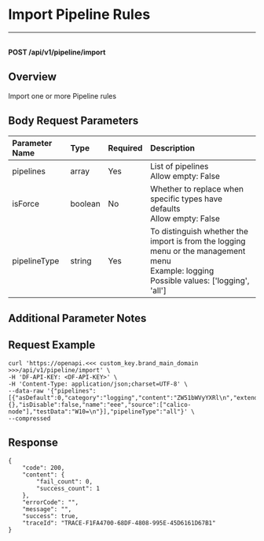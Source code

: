 # Import Pipeline Rules

---

<br />**POST /api/v1/pipeline/import**

## Overview
Import one or more Pipeline rules


## Body Request Parameters

| Parameter Name    | Type   | Required | Description                                                                 |
|:--------------|:-----|:------|:-----------------------------------------------------------------------------|
| pipelines     | array| Yes  | List of pipelines<br>Allow empty: False <br>                                |
| isForce       | boolean | No   | Whether to replace when specific types have defaults<br>Allow empty: False <br> |
| pipelineType  | string | Yes  | To distinguish whether the import is from the logging menu or the management menu<br>Example: logging <br>Possible values: ['logging', 'all'] <br> |

## Additional Parameter Notes



## Request Example
```shell
curl 'https://openapi.<<< custom_key.brand_main_domain >>>/api/v1/pipeline/import' \
-H 'DF-API-KEY: <DF-API-KEY>' \
-H 'Content-Type: application/json;charset=UTF-8' \
--data-raw '{"pipelines":[{"asDefault":0,"category":"logging","content":"ZW51bWVyYXRl\n","extend":{},"isDisable":false,"name":"eee","source":["calico-node"],"testData":"W10=\n"}],"pipelineType":"all"}' \
--compressed
```




## Response
```shell
{
    "code": 200,
    "content": {
        "fail_count": 0,
        "success_count": 1
    },
    "errorCode": "",
    "message": "",
    "success": true,
    "traceId": "TRACE-F1FA4700-68DF-4808-995E-45D6161D67B1"
} 
```